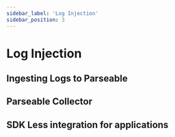 ```yaml
---
sidebar_label: 'Log Injection'
sidebar_position: 3
---
```


# Log Injection

## Ingesting Logs to Parseable

## Parseable Collector

## SDK Less integration for applications